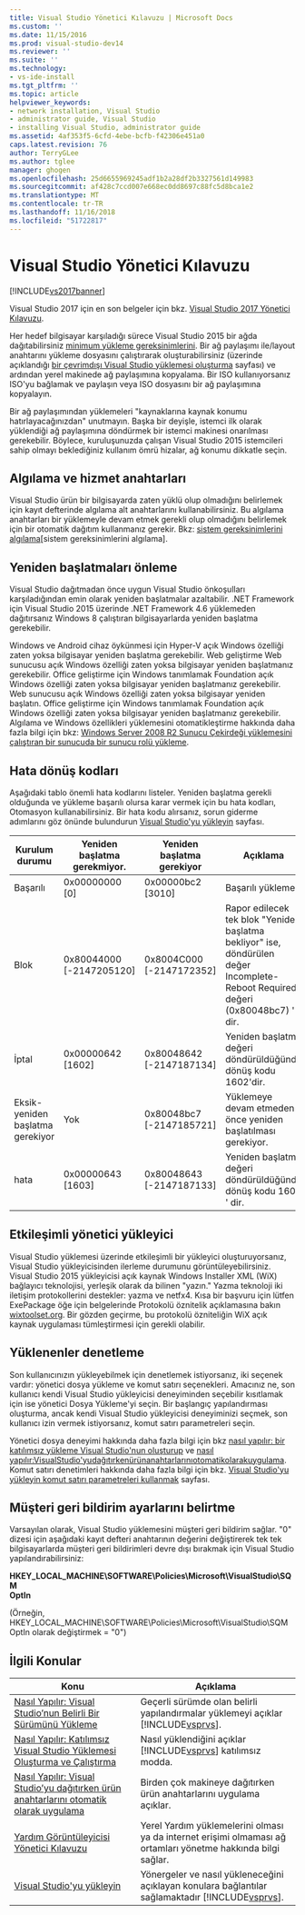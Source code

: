 ```yaml
---
title: Visual Studio Yönetici Kılavuzu | Microsoft Docs
ms.custom: ''
ms.date: 11/15/2016
ms.prod: visual-studio-dev14
ms.reviewer: ''
ms.suite: ''
ms.technology:
- vs-ide-install
ms.tgt_pltfrm: ''
ms.topic: article
helpviewer_keywords:
- network installation, Visual Studio
- administrator guide, Visual Studio
- installing Visual Studio, administrator guide
ms.assetid: 4af353f5-6cfd-4ebe-bcfb-f42306e451a0
caps.latest.revision: 76
author: TerryGLee
ms.author: tglee
manager: ghogen
ms.openlocfilehash: 25d6655969245adf1b2a28df2b3327561d149983
ms.sourcegitcommit: af428c7ccd007e668ec0dd8697c88fc5d8bca1e2
ms.translationtype: MT
ms.contentlocale: tr-TR
ms.lasthandoff: 11/16/2018
ms.locfileid: "51722817"
---
```

# <a name="visual-studio-administrator-guide"></a>Visual Studio Yönetici Kılavuzu
[!INCLUDE[vs2017banner](../includes/vs2017banner.md)]

Visual Studio 2017 için en son belgeler için bkz. [Visual Studio 2017 Yönetici Kılavuzu](/visualstudio/install/visual-studio-administrator-guide).

Her hedef bilgisayar karşıladığı sürece Visual Studio 2015 bir ağda dağıtabilirsiniz [minimum yükleme gereksinimlerini](http://www.microsoft.com/visualstudio/eng/products/2013-editions). Bir ağ paylaşımı ile/layout anahtarını yükleme dosyasını çalıştırarak oluşturabilirsiniz (üzerinde açıklandığı [bir çevrimdışı Visual Studio yüklemesi oluşturma](../install/create-an-offline-installation-of-visual-studio.md) sayfası) ve ardından yerel makinede ağ paylaşımına kopyalama. Bir ISO kullanıyorsanız ISO'yu bağlamak ve paylaşın veya ISO dosyasını bir ağ paylaşımına kopyalayın.  
  
 Bir ağ paylaşımından yüklemeleri "kaynaklarına kaynak konumu hatırlayacağınızdan" unutmayın. Başka bir deyişle, istemci ilk olarak yüklendiği ağ paylaşımına döndürmek bir istemci makinesi onarılması gerekebilir. Böylece, kuruluşunuzda çalışan Visual Studio 2015 istemcileri sahip olmayı beklediğiniz kullanım ömrü hizalar, ağ konumu dikkatle seçin.  
  
## <a name="detection-and-servicing-keys"></a>Algılama ve hizmet anahtarları  
 Visual Studio ürün bir bilgisayarda zaten yüklü olup olmadığını belirlemek için kayıt defterinde algılama alt anahtarlarını kullanabilirsiniz. Bu algılama anahtarları bir yüklemeyle devam etmek gerekli olup olmadığını belirlemek için bir otomatik dağıtım kullanmanız gerekir.  Bkz: [sistem gereksinimlerini algılama](../extensibility/internals/detecting-system-requirements.md)[sistem gereksinimlerini algılama].  
  
## <a name="avoiding-reboots"></a>Yeniden başlatmaları önleme  
 Visual Studio dağıtmadan önce uygun Visual Studio önkoşulları karşıladığından emin olarak yeniden başlatmalar azaltabilir. .NET Framework için Visual Studio 2015 üzerinde .NET Framework 4.6 yüklemeden dağıtırsanız Windows 8 çalıştıran bilgisayarlarda yeniden başlatma gerekebilir.  
  
 Windows ve Android cihaz öykünmesi için Hyper-V açık Windows özelliği zaten yoksa bilgisayar yeniden başlatma gerekebilir. Web geliştirme Web sunucusu açık Windows özelliği zaten yoksa bilgisayar yeniden başlatmanız gerekebilir. Office geliştirme için Windows tanımlamak Foundation açık Windows özelliği zaten yoksa bilgisayar yeniden başlatmanız gerekebilir. Web sunucusu açık Windows özelliği zaten yoksa bilgisayar yeniden başlatın. Office geliştirme için Windows tanımlamak Foundation açık Windows özelliği zaten yoksa bilgisayar yeniden başlatmanız gerekebilir. Algılama ve Windows özellikleri yüklemesini otomatikleştirme hakkında daha fazla bilgi için bkz: [Windows Server 2008 R2 Sunucu Çekirdeği yüklemesini çalıştıran bir sunucuda bir sunucu rolü yükleme](https://technet.microsoft.com/library/ee441260(v=ws.10).aspx).  
  
## <a name="error-return-codes"></a>Hata dönüş kodları  
 Aşağıdaki tablo önemli hata kodlarını listeler. Yeniden başlatma gerekli olduğunda ve yükleme başarılı olursa karar vermek için bu hata kodları, Otomasyon kullanabilirsiniz. Bir hata kodu alırsanız, sorun giderme adımlarını göz önünde bulundurun [Visual Studio'yu yükleyin](../install/install-visual-studio-2015.md) sayfası.  
  
|Kurulum durumu|Yeniden başlatma gerekmiyor.|Yeniden başlatma gerekiyor|Açıklama|  
|------------------|--------------------------|----------------------|-----------------|  
|Başarılı|0x00000000 [0]|0x00000bc2 [3010]|Başarılı yükleme.|  
|Blok|0x80044000 [-2147205120]|0x8004C000 [-2147172352]|Rapor edilecek tek blok "Yeniden başlatma bekliyor" ise, döndürülen değer Incomplete-Reboot Required değeri (0x80048bc7) ' dir.|  
|İptal|0x00000642 [1602]|0x80048642 [-2147187134]|Yeniden başlatma değeri döndürüldüğünde dönüş kodu 1602'dir.|  
|Eksik-yeniden başlatma gerekiyor|Yok|0x80048bc7 [-2147185721]|Yüklemeye devam etmeden önce yeniden başlatılması gerekiyor.|  
|hata|0x00000643 [1603]|0x80048643 [-2147187133]|Yeniden başlatma değeri döndürüldüğünde dönüş kodu 1603 ' dir.|  
  
## <a name="interactive-administrator-installer"></a>Etkileşimli yönetici yükleyici  
 Visual Studio yüklemesi üzerinde etkileşimli bir yükleyici oluşturuyorsanız, Visual Studio yükleyicisinden ilerleme durumunu görüntüleyebilirsiniz. Visual Studio 2015 yükleyicisi açık kaynak Windows Installer XML (WiX) bağlayıcı teknolojisi, yerleşik olarak da bilinen "yazın." Yazma teknoloji iki iletişim protokollerini destekler: yazma ve netfx4. Kısa bir başvuru için lütfen ExePackage öğe için belgelerinde Protokolü öznitelik açıklamasına bakın [wixtoolset.org](http://wixtoolset.org/). Bir gözden geçirme, bu protokolü özniteliğin WiX açık kaynak uygulaması tümleştirmesi için gerekli olabilir.  
  
## <a name="controlling-what-is-installed"></a>Yüklenenler denetleme  
 Son kullanıcınızın yükleyebilmek için denetlemek istiyorsanız, iki seçenek vardır: yönetici dosya yükleme ve komut satırı seçenekleri. Amacınız ne, son kullanıcı kendi Visual Studio yükleyicisi deneyiminden seçebilir kısıtlamak için ise yönetici Dosya Yükleme'yi seçin. Bir başlangıç yapılandırması oluşturma, ancak kendi Visual Studio yükleyicisi deneyiminizi seçmek, son kullanıcı izin vermek istiyorsanız, komut satırı parametreleri seçin.  
  
 Yönetici dosya deneyimi hakkında daha fazla bilgi için bkz [nasıl yapılır: bir katılımsız yükleme Visual Studio'nun oluşturup](../install/how-to-create-and-run-an-unattended-installation-of-visual-studio.md) ve [nasıl yapılır:VisualStudio'yudağıtırkenürünanahtarlarınıotomatikolarakuygulama](../install/how-to-automatically-apply-product-keys-when-deploying-visual-studio.md).  Komut satırı denetimleri hakkında daha fazla bilgi için bkz. [Visual Studio'yu yükleyin komut satırı parametreleri kullanmak](../install/use-command-line-parameters-to-install-visual-studio.md) sayfası.  
  
## <a name="specifying-customer-feedback-settings"></a>Müşteri geri bildirim ayarlarını belirtme  
 Varsayılan olarak, Visual Studio yüklemesini müşteri geri bildirim sağlar. "0" dizesi için aşağıdaki kayıt defteri anahtarının değerini değiştirerek tek tek bilgisayarlarda müşteri geri bildirimleri devre dışı bırakmak için Visual Studio yapılandırabilirsiniz:  
  
 **HKEY_LOCAL_MACHINE\SOFTWARE\Policies\Microsoft\VisualStudio\SQM**  
**OptIn**  
  
 (Örneğin, HKEY_LOCAL_MACHINE\SOFTWARE\Policies\Microsoft\VisualStudio\SQM OptIn olarak değiştirmek = "0")  
  
## <a name="related-topics"></a>İlgili Konular  
  
|Konu|Açıklama|  
|-----------|-----------------|  
|[Nasıl Yapılır: Visual Studio’nun Belirli Bir Sürümünü Yükleme](../install/how-to-install-a-specific-release-of-visual-studio.md)|Geçerli sürümde olan belirli yapılandırmalar yüklemeyi açıklar [!INCLUDE[vsprvs](../includes/vsprvs-md.md)].|  
|[Nasıl Yapılır: Katılımsız Visual Studio Yüklemesi Oluşturma ve Çalıştırma](../install/how-to-create-and-run-an-unattended-installation-of-visual-studio.md)|Nasıl yüklendiğini açıklar [!INCLUDE[vsprvs](../includes/vsprvs-md.md)] katılımsız modda.|  
|[Nasıl Yapılır: Visual Studio’yu dağıtırken ürün anahtarlarını otomatik olarak uygulama](../install/how-to-automatically-apply-product-keys-when-deploying-visual-studio.md)|Birden çok makineye dağıtırken ürün anahtarlarını uygulama açıklar.|  
|[Yardım Görüntüleyicisi Yönetici Kılavuzu](../ide/help-viewer-administrator-guide.md)|Yerel Yardım yüklemelerini olması ya da internet erişimi olmaması ağ ortamları yönetme hakkında bilgi sağlar.|  
|[Visual Studio'yu yükleyin](../install/install-visual-studio-2015.md)|Yönergeler ve nasıl yükleneceğini açıklayan konulara bağlantılar sağlamaktadır [!INCLUDE[vsprvs](../includes/vsprvs-md.md)].|